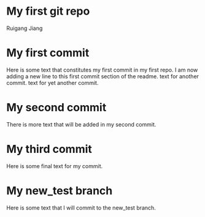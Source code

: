 My first git repo
================
Ruigang Jiang

# My first commit

Here is some text that constitutes my first commit in my first repo. I
am now adding a new line to this first commit section of the readme.
text for another commit. text for yet another commit.

# My second commit

There is more text that will be added in my second commit.

# My third commit

Here is some final text for my commit.

# My new_test branch

Here is some text that I will commit to the new_test branch.
